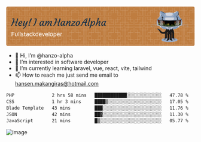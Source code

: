![Header](./github-header-image.png)

- 👋 Hi, I’m @hanzo-alpha
- 👀 I’m interested in software developer
- 🌱 I’m currently learning laravel, vue, react, vite, tailwind
- 📫 How to reach me just send me email to hansen.makangiras@hotmail.com 

<!---
hanzo-alpha/hanzo-alpha is a ✨ special ✨ repository because its `README.md` (this file) appears on your GitHub profile.
You can click the Preview link to take a look at your changes.
--->

<!--START_SECTION:waka-->

```txt
PHP              2 hrs 58 mins   ████████████░░░░░░░░░░░░░   47.78 %
CSS              1 hr 3 mins     ████▒░░░░░░░░░░░░░░░░░░░░   17.05 %
Blade Template   43 mins         ███░░░░░░░░░░░░░░░░░░░░░░   11.76 %
JSON             42 mins         ██▓░░░░░░░░░░░░░░░░░░░░░░   11.30 %
JavaScript       21 mins         █▒░░░░░░░░░░░░░░░░░░░░░░░   05.77 %
```

<!--END_SECTION:waka-->

![image](https://github.com/hanzo-alpha/hanzo-alpha/assets/111342797/c4bd2977-6123-4017-8652-6e166259b484)

